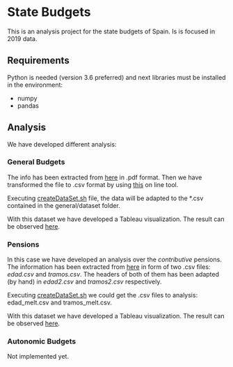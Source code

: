 # State Budgets

This is an analysis project for the state budgets of Spain. Is is focused in 2019 data.

## Requirements
Python is needed (version 3.6 preferred) and next libraries must be installed in the environment:
- numpy
- pandas

## Analysis
We have developed different analysis:

### General Budgets
The info has been extracted from [here](https://www.sepg.pap.hacienda.gob.es/sitios/sepg/es-ES/Presupuestos/DocumentacionEstadisticas/Estadisticas/Paginas/Estadisticas.aspx) in .pdf format. Then we have transformed the file to .csv format by using [this](https://convertio.co/es/pdf-csv/) on line tool.

Executing [createDataSet.sh](general/createDataSet.sh) file, the data will be adapted to the *.csv contained in the general/dataset folder.

With this dataset we have developed a Tableau visualization. The result can be observed [here]().

### Pensions

In this case we have developed an analysis over the *contributive* pensions. The information has been extracted from [here](https://w6.seg-social.es/ProsaInternetAnonimo/OnlineAccess?ARQ.SPM.ACTION=LOGIN&ARQ.SPM.APPTYPE=SERVICE&ARQ.IDAPP=ESTA0001) in form of two .csv files: *edad.csv* and *tramos.csv*. The headers of both of them has been adapted (by hand) in *edad2.csv* and *tramos2.csv* respectively.

Executing [createDataSet.sh](pensions/createDataSet.sh) we could get the .csv files to analysis: edad_melt.csv and tramos_melt.csv.

With this dataset we have developed a Tableau visualization. The result can be observed [here](https://public.tableau.com/profile/gior6119#!/vizhome/Pensiones_16026224709640/Edad-Tipo-Total-Media).

### Autonomic Budgets
Not implemented yet.

